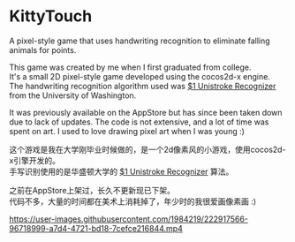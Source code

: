 # KittyTouch
A pixel-style game that uses handwriting recognition to eliminate falling animals for points.         

This game was created by me when I first graduated from college.          
It's a small 2D pixel-style game developed using the cocos2d-x engine.            
The handwriting recognition algorithm used was [$1 Unistroke Recognizer](https://depts.washington.edu/acelab/proj/dollar/index.html) from the University of Washington.             

It was previously available on the AppStore but has since been taken down due to lack of updates. The code is not extensive, and a lot of time was spent on art. I used to love drawing pixel art when I was young :)         

这个游戏是我在大学刚毕业时候做的，是一个2d像素风的小游戏，使用cocos2d-x引擎开发的。         
手写识别使用的是华盛顿大学的 [$1 Unistroke Recognizer](https://depts.washington.edu/acelab/proj/dollar/index.html) 算法。          

之前在AppStore上架过，长久不更新现已下架。       
代码不多，大量的时间都在美术上消耗掉了，年少时的我很爱画像素画 :)        


https://user-images.githubusercontent.com/1984219/222917566-96718999-a7d4-4721-bd18-7cefce216844.mp4

